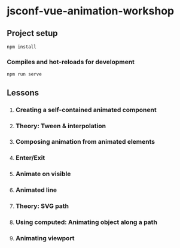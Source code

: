 # jsconf-vue-animation-workshop

## Project setup
```
npm install
```

### Compiles and hot-reloads for development
```
npm run serve
```

## Lessons

1. ### Creating a self-contained animated component
2. ### Theory: Tween & interpolation
3. ### Composing animation from animated elements
4. ### Enter/Exit
5. ### Animate on visible
6. ### Animated line
7. ### Theory: SVG path
8. ### Using computed: Animating object along a path
9. ### Animating viewport


